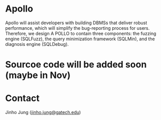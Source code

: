 # Apollo
Apollo will assist developers with building DBMSs that deliver robust performance, which will simplify the bug-reporting process for users. Therefore, we design A POLLO to contain three components: the fuzzing engine (SQLFuzz), the query minimization framework (SQLMin), and the diagnosis engine (SQLDebug).

# Sourcoe code will be added soon (maybe in Nov)

# Contact

Jinho Jung (jinho.jung@gatech.edu)
